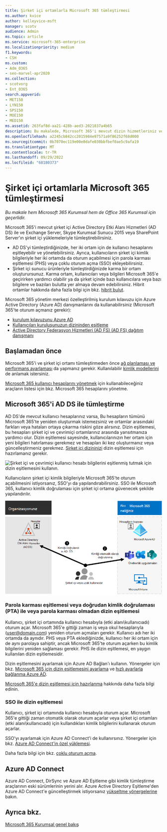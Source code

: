 ```yaml
---
title: Şirket içi ortamlarla Microsoft 365 tümleştirmesi
ms.author: kvice
author: kelleyvice-msft
manager: scotv
audience: Admin
ms.topic: article
ms.service: microsoft-365-enterprise
ms.localizationpriority: medium
f1.keywords:
- CSH
ms.custom:
- Adm_O365
- seo-marvel-apr2020
ms.collection:
- scotvorg
- Ent_O365
search.appverid:
- MET150
- LYN150
- SPS150
- MOE150
- MED150
ms.assetid: 263faf8d-aa21-428b-aed3-2021837a4b65
description: Bu makalede, Microsoft 365'i mevcut dizin hizmetleriniz ve şirket içi ortamlarınızla tümleştirmeyi öğrenin.
ms.openlocfilehash: a2245cb842cc2015984e97571a9f86252f68d000
ms.sourcegitcommit: 0b7070ec119e00e0dafe030bbfbef0ae5c9afa19
ms.translationtype: MT
ms.contentlocale: tr-TR
ms.lasthandoff: 09/29/2022
ms.locfileid: "68180373"
---
```

# <a name="microsoft-365-integration-with-on-premises-environments"></a>Şirket içi ortamlarla Microsoft 365 tümleştirmesi

*Bu makale hem Microsoft 365 Kurumsal hem de Office 365 Kurumsal için geçerlidir.*

Microsoft 365'i mevcut şirket içi Active Directory Etki Alanı Hizmetleri (AD DS) ile ve Exchange Server, Skype Kurumsal Sunucu 2015 veya SharePoint Server'ın şirket içi yüklemeleriyle tümleştirebilirsiniz.
  
 - AD DS'yi tümleştirdiğinizde, her iki ortam için de kullanıcı hesaplarını eşitleyebilir ve yönetebilirsiniz. Ayrıca, kullanıcıların şirket içi kimlik bilgileriyle her iki ortamda da oturum açabilmesi için parola karması eşitlemesi (PHS) veya çoklu oturum açma (SSO) ekleyebilirsiniz.
 - Şirket içi sunucu ürünleriyle tümleştirdiğinizde karma bir ortam oluşturursunuz. Karma ortam, kullanıcıları veya bilgileri Microsoft 365'e geçirirken yardımcı olabilir ya da şirket içinde bazı kullanıcılara veya bazı bilgilere ve bazıları bulutta yer almaya devam edebilirsiniz. Hibrit ortamlar hakkında daha fazla bilgi için bkz. [hibrit bulut](../solutions/cloud-architecture-models.md#hybrid).

Microsoft 365 yönetim merkezi özelleştirilmiş kurulum kılavuzu için Azure Active Directory (Azure AD) danışmanlarını da kullanabilirsiniz (Microsoft 365'te oturum açmanız gerekir):

- [kurulum kılavuzunu Azure AD](https://aka.ms/aadpguidance)
- [Kullanıcıları kuruluşunuzun dizininden eşitleme](https://aka.ms/aadconnectpwsync)
- [Active Directory Federasyon Hizmetleri (AD FS) (AD FS) dağıtım danışmanı](https://aka.ms/adfsguidance)
   
## <a name="before-you-begin"></a>Başlamadan önce

Microsoft 365'i ve şirket içi ortamı tümleştirmeden önce [ağ planlaması ve performans ayarlaması](network-planning-and-performance.md) da yapmanız gerekir. Kullanılabilir [kimlik modellerini](deploy-identity-solution-identity-model.md) de anlamak istersiniz. 

[Microsoft 365 kullanıcı hesaplarını yönetmek](manage-microsoft-365-accounts.md) için kullanabileceğiniz araçların listesi için bkz. Microsoft 365 hesaplarını yönetme. 
  
## <a name="integrate-microsoft-365-with-ad-ds"></a>Microsoft 365'i AD DS ile tümleştirme

AD DS'de mevcut kullanıcı hesaplarınız varsa, Bu hesapların tümünü Microsoft 365'te yeniden oluşturmak istemezsiniz ve ortamlar arasındaki farkları veya hataları ortaya çıkarma riskini göze alırsınız. Dizin eşitlemesi, bu hesapları şirket içi ve çevrimiçi ortamlarınız arasında yansıtmanıza yardımcı olur. Dizin eşitlemesi sayesinde, kullanıcılarınızın her ortam için yeni bilgileri hatırlaması gerekmez ve hesapları iki kez oluşturmanız veya güncelleştirmeniz gerekmez. [Şirket içi dizininizi](prepare-for-directory-synchronization.md) dizin eşitlemesi için hazırlamanız gerekir.
  
![Şirket içi ve çevrimiçi kullanıcı hesabı bilgilerini eşitlenmiş tutmak için dizin eşitlemesini kullanın.](../media/microsoft-365-integration/directory-synchronization.png)
  
Kullanıcıların şirket içi kimlik bilgileriyle Microsoft 365'te oturum açabilmesini istiyorsanız, SSO'yı da yapılandırabilirsiniz. SSO ile Microsoft 365, kullanıcı kimlik doğrulaması için şirket içi ortama güvenecek şekilde yapılandırılır.
  
![Çoklu oturum açma ile aynı hesap hem şirket içi hem de çevrimiçi ortamlarda kullanılabilir.](../media/microsoft-365-integration/single-sign-on.png)

### <a name="directory-synchronization-with-or-without-password-hash-synchronization-or-pass-through-authentication-pta"></a>Parola karması eşitlemesi veya doğrudan kimlik doğrulaması (PTA) ile veya parola karması olmadan dizin eşitlemesi

Kullanıcı, şirket içi ortamında kullanıcı hesabıyla (etki alanı\kullanıcıadı) oturum açar. Microsoft 365'e gittiği zaman iş veya okul hesaplarıyla (user@domain.com) yeniden oturum açmaları gerekir. Kullanıcı adı her iki ortamda da aynıdır. PHS veya PTA eklediğinizde, kullanıcı her iki ortam için de aynı parolaya sahiptir, ancak Microsoft 365'te oturum açarken bu kimlik bilgilerini yeniden sağlaması gerekir. PHS ile dizin eşitlemesi, en yaygın kullanılan dizin eşitlemesidir.

Dizin eşitlemesini ayarlamak için Azure AD Bağlan'ı kullanın. Yönergeler için bkz. [Microsoft 365 için dizin eşitlemesini ayarlama](set-up-directory-synchronization.md) ve [hızlı ayarlarla bağlanma Azure AD](/azure/active-directory/hybrid/how-to-connect-install-express).

[Microsoft 365'e dizin eşitlemesi için hazırlanma](prepare-for-directory-synchronization.md) hakkında daha fazla bilgi edinin.

### <a name="directory-synchronization-with-sso"></a>SSO ile dizin eşitlemesi

Kullanıcı, şirket içi ortamında kullanıcı hesabıyla oturum açar. Microsoft 365'e gittiği zaman otomatik olarak oturum açarlar veya şirket içi ortamları (etki alanı\kullanıcıadı) için kullandıkları kimlik bilgilerini kullanarak oturum açarlar.

SSO'yı ayarlamak için Azure AD Connect'i de kullanırsınız. Yönergeler için bkz. [Azure AD Connect'in özel yüklemesi](/azure/active-directory/hybrid/how-to-connect-install-custom).

Daha fazla bilgi için bkz. [çoklu oturum açma](/azure/active-directory/manage-apps/what-is-single-sign-on).

## <a name="azure-ad-connect"></a>Azure AD Connect

Azure AD Connect, DirSync ve Azure AD Eşitleme gibi kimlik tümleştirme araçlarının eski sürümlerinin yerini alır. Azure Active Directory Eşitleme'den Azure AD Connect'e güncelleştirmek istiyorsanız [yükseltme yönergelerine](/azure/active-directory/hybrid/how-to-dirsync-upgrade-get-started) bakın. 

## <a name="see-also"></a>Ayrıca bkz.

[Microsoft 365 Kurumsal genel bakış](microsoft-365-overview.md)
